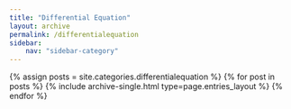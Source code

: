 ```yaml
---
title: "Differential Equation"
layout: archive
permalink: /differentialequation
sidebar:
    nav: "sidebar-category"
---
```


{% assign posts = site.categories.differentialequation %}
{% for post in posts %} {% include archive-single.html type=page.entries_layout %} {% endfor %}
